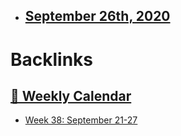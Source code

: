 - [September 26th, 2020](<September 26th, 2020.md>)
    - 

# Backlinks
## [  📅  Weekly Calendar](<  📅  Weekly Calendar.md>)
- [Week 38: September 21-27](<Week 38: September 21-27.md>)

